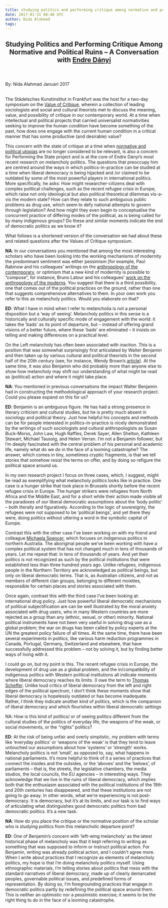 ```yaml
---
title: studying politics and performing critique among normative and political ruins (conversation)
date: 2017-01-31 08:40 UTC
author: Nida Alahmad
tags: 
---
```


<article class="article">
  <header class="title">
    <h1>Studying Politics and Performing Critique Among Normative and Political
Ruins – A Conversation with <a class="underline" href="http://www.fb03.uni-frankfurt.de/46226207/edanyi">Endre Dányi</a></h1>
  </header>
  <footer class="date">
    <time datetime="1/30/2017">By: Nida Alahmad Januari 2017</time>
  </footer>
  <div class="line">&nbsp;</div>
  <div class="body">
    <p>The Städelsches Kunstinstitut in Frankfurt was the host for a two-day symposium on the <a class="underline" href="http://www.normativeorders.net/de/69-veranstaltungen/4577-the-value-of-critique">Value of Critique</a>, wherein a collection of leading sociologists and social and cultural theorists met to discuss the meaning, value, and possibility of critique in our contemporary world. At a time when intellectual and political projects that carried universalist normativities seeking to improve the human condition have become something of the past, how does one engage with the current human condition in a critical manner that has some productive (and desirable) value?</p>

<p>This concern with the state of critique at a time when  <a class="underline" href="http://www.hup.harvard.edu/catalog.php?isbn=9780674064348">normative and political utopias</a> are no longer considered to be relevant, is also a concern for Performing the State project and is at the core of Endre Dányi’s most recent research on melancholy politics. The questions that preoccupy him are centred around the ways in which politics-in-practice can be studied at a time when liberal democracy is being hijacked and /or claimed to be outdated by some of the most powerful players in international politics. More specifically, he asks: How might researcher-citizens deal with complex political challenges, such as the recent refugee crisis in Europe, which raise not only ideological but also political theoretical dilemmas vis-a-vis the modern state? How can they relate to such ambiguous public problems as drug use, which seem to defy national attempts to govern through legislation? And how might they even begin to conceptualise the concurrent practice of differing modes of the political, as is being called for by many indigenous groups? Do these and similar moments indicate the end of democratic politics as we know it?</p>
<p>What follows is a shortened version of the conversation we had about these
and related questions after the Values of Critique symposium.</p>
<p><strong>NA</strong>: In our conversations you mentioned that among the most interesting
scholars who have been looking into the working mechanisms of modernity the
predominant sentiment was either pessimism [for example, Paul Rabinow and his
colleagues’ writings on the <a class="underline" href="http://anthropos-lab.net">anthropology of the contemporary</a>, or optimism that a new kind of modernity is
possible to “compose”, for instance, Bruno Latour and his colleagues’ <a class="underline" href="http://modesofexistence.org">work on the anthropology of the moderns</a>. You suggest
that there is a third possibility, one that comes out of the political practices
on the ground, rather than one that suggests comprehensive alternatives to them.
In your own work you refer to this as melancholy politics. Would you elaborate
on that?</p>
<p><strong>ED</strong>: What I have in mind when I refer to melancholia is not a personal
disposition but a ‘way of seeing’. Melancholy politics in this sense is a
historically and culturally specific mode of engagement with the world: it takes
the ‘bads’ as its point of departure, but – instead of offering grand visions of
a better future, where these ‘bads’ are eliminated – it insists on telling and
making differences on a practical level.</p>
<p>On the Left melancholy has often been associated with inaction. This is a
position that was somewhat surprisingly first articulated by Walter Benjamin and
then taken up by various cultural and political theorists in the second half of
the 20th century (see, for instance, Wendy Brown’s <a class="underline" href="https://www.jstor.org/stable/303736">article</a>). At the same time, it was also Benjamin
who did probably more than anyone else to show how melancholy may shift our
understanding of what might be read as (political) action and where it might
take place.</p>
<p><strong>NA</strong>: You mentioned in previous conversations the impact Walter Benjamin had in constructing the methodological approach of your research project. Could you please expand on this for us?</p>
<p><strong>ED</strong>: Benjamin is an ambiguous figure. He has had a strong presence in literary criticism and cultural studies, but he is pretty much absent in sociology and political theory. Just how helpful his concepts and methods can be for people interested in politics-in-practice is nicely demonstrated by the writings of such sociologists and cultural anthropologists as Susan Buck-Morss, John Law, Hugh Raffles, Derek Sayer, Allen Shelton, Kathleen Stewart, Michael Taussig, and Helen Verran. I’m not a Benjamin follower, but I’m deeply fascinated with the central problem of his personal and academic life, namely what do we do in the face of a looming catastrophe? The answer, which comes in tiny, sometimes cryptic fragments, is that we tell stories that somehow resist the terms on offer, and by doing so refigure the political space around us.</p>
<p>In my own research project I focus on three cases, which, I suggest, might be read as exemplifying what melancholy politics looks like in practice. One case is a hunger strike that took place in Brussels shortly before the recent refugee crisis in Europe. The hunger strikers were refugees from North Africa and the Middle East, and for a short while their action made visible all the paradoxes of our liberal democratic assumptions about the ‘body politic’ – both literally and figuratively. According to the logic of sovereignty, the refugees were not supposed to be ‘political beings’, and yet there they were, doing politics without uttering a word in the symbolic capital of Europe.</p>
<p>Contrast this with the other case I’ve been working on with my friend and colleague <a class="underline" href="http://www.cdu.edu.au/northern-institute/our-teams/michaela-spencer">Michaela Spencer</a>, which focuses on indigenous politics in northern Australia. The aboriginal people we’ve been working with have a complex political system that has not changed much in tens of thousands of years. Let me repeat that: in tens of thousands of years. And yet their politics is not recognized as such by the political institutions that were established less than three hundred years ago. Unlike refugees, indigenous people in the Northern Territory are acknowledged as political beings, but only on liberal democratic terms. That is, as Australian citizens, and not as members of different clan groups, belonging to different moieties, responsible for certain places and stories associated with them.</p>
<p>Once again, contrast this with the third case I’ve been looking at: international drug policy. Just how powerful liberal democratic mechanisms of political subjectification are can be well illustrated by the moral anxiety associated with drug users, who in many Western countries are more rejected as a group than any (ethnic, sexual, or other) minority. National political instruments have not been very useful in solving drug use as a global problem; the war on drugs has been called by policy experts at the UN the greatest policy failure of all times. At the same time, there have been several experiments in politics, like various harm reduction programmes in Canada, Portugal, Germany, Switzerland and elsewhere, that have successfully addressed this problem – not by solving it, but by finding better ways of living with it.</p>
<p>I could go on, but my point is this. The recent refugee crisis in Europe, the development of drug use as a global problem, and the in/compatibility of indigenous politics with Western political institutions all indicate moments where liberal democracy reaches its limits. (I owe the term to <a class="underline" href="http://www.fb03.uni-frankfurt.de/43944511/home">Thomas Scheffer</a>. Unlike loud critics of liberal democracy from the left and right edges of the political spectrum, I don’t think these moments show that liberal democracy is hopelessly outdated or has become inadequate. Rather, I think they indicate another kind of politics, which is the companion of liberal democracy and which flourishes within liberal democratic settings</p>
<p>NA: How is this kind of politics/ or of seeing politics different from the cultural studies of the politics of everyday life, the weapons of the weak, or social movements, or the “rights” politics?</p>
<p><strong>ED</strong>: At the risk of being unfair and overly simplistic, my problem with terms like ‘everyday politics’ or ‘weapons of the weak’ is that they tend to leave untouched our assumptions about how ‘systems’ or ‘strength’ works. Melancholy politics is not ‘small’, as opposed to, say, what happens in national parliaments. It’s more helpful to think of it a series of practices that connect the insides and the outsides, or the ‘aboves’ and the ‘belows’, of parliaments – that is, the streets, the legislative chambers, the media studios, the local councils, the EU agencies – in interesting ways. They acknowledge that we live in the ruins of liberal democracy, which implies both that the enthusiasm associated with the political institutions of the 19th and 20th centuries has disappeared, and that these institutions are not going to go away. In other words, what we’re experiencing is not post-democracy. It is democracy, but it’s at its limits, and our task is to find ways of articulating what distinguishes good democratic politics from bad democratic politics. It’s a new task.</p>
<p><strong>NA</strong>: How do you place the critique or the normative position of the scholar who is studying politics from this melancholic departure point?</p>
<p><strong>ED</strong>: One of Benjamin’s concern with ‘left-wing melancholy’ as the latest historical phase of melancholy was that it kept referring to writing as something that was supposed to inform or instruct political action. For Benjamin, writing was already political action, and I couldn’t agree more. When I write about practices that I recognize as elements of melancholy politics, my hope is that I’m doing melancholy politics myself. Using ethnographic materials, I’m telling stories about politics that mess with the standard narratives of liberal democracy, made up of clearly demarcated peoples, governable political issues, and predefined forms of representation. By doing so, I’m foregrounding practices that engage in democratic politics partly by redefining the political space around them. This is neither an optimistic nor a pessimistic exercise; it seems to be the right thing to do in the face of a looming catastrophe.</p>
  </div>
</article>

